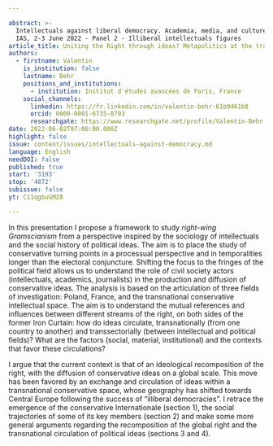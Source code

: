 ```yaml
---

abstract: >-
  Intellectuals against liberal democracy. Academia, media, and culture, Paris
  IAS, 2-3 June 2022 - Panel 2 - Illiberal intellectuals figures
article_title: Uniting the Right through ideas? Metapolitics at the transnational level
authors:
  - firstname: Valentin
    is_institution: false
    lastname: Behr
    positions_and_institutions:
      - institution: Institut d'études avancées de Paris, France
    social_channels:
      linkedin: https://fr.linkedin.com/in/valentin-behr-61b9461b8
      orcid: 0000-0001-6735-8793
      researchgate: https://www.researchgate.net/profile/Valentin-Behr
date: 2022-06-02T07:00:00.000Z
highlight: false
issue: content/issues/intellectuals-against-democracy.md
language: English
needDOI: false
published: true
start: '3193'
stop: '4872'
subissue: false
yt: C11qgbuGMZ8

---
```



In this presentation I propose a framework to study _right-wing Gramscianism_ from a perspective inspired by the sociology of intellectuals and the social history of political ideas. The aim is to place the study of conservative turning points in a processual perspective and in temporalities longer than the electoral conjuncture. Shifting the focus to the fringes of the political field allows us to understand the role of civil society actors (intellectuals, academics, journalists) in the production and diffusion of conservative ideas. The analysis is based on the articulation of three fields of investigation: Poland, France, and the transnational conservative intellectual space. The aim is to understand the mutual references and influences between different streams of the right, on both sides of the former Iron Curtain: how do ideas circulate, transnationally (from one country to another) and transsectorially (between intellectual and political fields)? What are the factors (social, material, institutional) and the contexts that favor these circulations? 

I argue that the current context is that of an ideological recomposition of the right, with the diffusion of conservative ideas on a global scale. This move has been favored by an exchange and circulation of ideas within a transnational conservative space, whose geography has shifted towards Central Europe following the success of “illiberal democracies”. I retrace the emergence of the conservative Internationale (section 1), the social trajectories of some of its key members (section 2) and make some more general arguments regarding the recomposition of the global right and the transnational circulation of political ideas (sections 3 and 4).

<Youtube yt="C11qgbuGMZ8" caption="Uniting the Right through ideas? Metapolitics at the transnational level" start="3193" stop="4872"></Youtube>